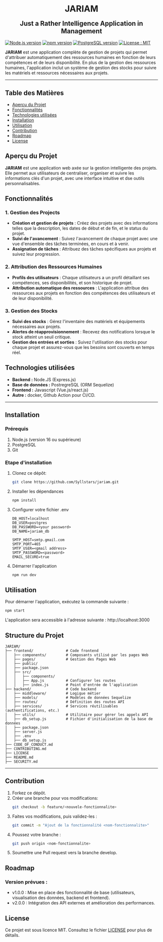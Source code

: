 <h1 align="center" style="margin-top: 0;">JARIAM</h1>
<h2 align="center" style="margin-top:0;">Just a Rather Intelligence Application in Management</h2>

[![Node.js
version](https://img.shields.io/badge/Node.js-v18.17.1-green.svg)](https://nodejs.org/)
[![npm
version](https://img.shields.io/badge/npm-v9.6.7-blue.svg)](https://www.npmjs.com/)
[![PostgreSQL
version](https://img.shields.io/badge/PostgreSQL-latest-blue.svg)](https://www.postgresql.org/)
[![License :
MIT](https://img.shields.io/badge/License-MIT-yellow.svg)](https://opensource.org/licenses/MIT)

**JARIAM** est une application complète de gestion de projets qui permet d'attribuer automatiquement des ressources humaines en fonction de leurs compétences et de leurs disponibilité. En plus de la gestion des ressources humaines, l'application inclut un système de gestion des stocks pour suivre les matériels et ressources nécessaires aux projets.

---

## Table des Matières
- [Aperçu du Projet](#aperçu-du-projet)
- [Fonctionnalités](#fonctionnalités)
- [Technologies utilisées](#technologies-utilisées)
- [Installation](#installation)
- [Utilisation](#utilisation)
- [Contribution](#contribution)
- [Roadmap](#roadmap)
- [License](#license)

## Aperçu du Projet

**JARIAM** est une application web axée sur la gestion intelligente des projets. Elle permet aux utilisateurs de centraliser, organiser et suivre les informations clés d'un projet, avec une interface intuitive et dse outils personnalisables.

## **Fonctionnalités**
### 1. Gestion des Projects
- **Création et gestion de projets** : Créez des projets avec des informations telles que la description, les dates de début et de fin, et le status du projet.
- **Suivi de l'avancement** : Suivez l'avancement de chaque projet avec une vue d'ensemble des tâches terminées, en cours et à venir.
- **Assignation de tâches** : Attribuez des tâches spécifiques aux projets et suivez leur progression.

### 2. Attribution des Ressources Humaines
- **Profils des utilisateurs** : Chaque utilisateurs a un profil détaillant ses compétences, ses disponibilités, et son historique de projet.
- **Attribution automatique des ressources** : L'application attribue des ressources aux projets en fonction des compétences des utilisateurs et de leur disponibilité.

### 3. Gestion des Stocks
- **Suivi des stocks** : Gérez l'inventaire des matériels et équipements nécessaires aux projets.
- **Alertes de réapprovisionnement** : Recevez des notifications lorsque le stock atteint un seuil critique.
- **Gestion des entrées et sorties** : Suivez l'utilisation des stocks pour chaque projet et assurez-vous que les besoins sont couverts en temps réel.

## **Technologies utilisées**
- **Backend :** Node.JS (Express.js)
- **Base de données :** PostregreSQL (ORM Sequelize)
- **Frontend :** Javascript (Vue.js/react.js)
- **Autre :** docker, Github Action pour CI/CD.

---

## **Installation**
### **Prérequis**
1. Node.js (version 16 ou supérieure)
2. PostgreSQL
3. Git

### **Etape d'installation**
1. Clonez ce dépôt:
   ```bash
   git clone https://github.com/Syllstars/jariam.git
   ```
3. Installer les dépendances
   ```bash
   npm install
   ```
5. Configurer votre fichier .env
   ```Env
   DB_HOST=localhost
   DB_USER=postgres
   DB_PASSWORD=<your password>
   DB_NAME=jariam_db

   SMTP_HOST=smtp.gmail.com
   SMTP_PORT=465
   SMTP_USER=<gmail address>
   SMTP_PASSWORD=<password>
   EMAIL_SECURE=true
   ```
7. Démarrer l'application
   ```bash
   npm run dev
   ```

## **Utilisation**
Pour démarrer l'application, exécutez la commande suivante :
  ```bash
  npm start
  ```
L'application sera accessible à l'adresse suivante : http://localhost:3000

## **Structure du Projet**
```plaintext
JARIAM/
├── frontend/               # Code frontend
│   ├── components/         # Composants utilisé par les pages Web
│   ├── pages/              # Gestion des Pages Web
│   ├── public/      
│   ├── package.json    
│   ├── src/     
│   │   ├── components/         
│   │   ├── App.js          # Configurer les routes
│   │   ├── index.js        # Point d'entrée de l'application     
├── backend/                # Code backend
│   ├── middleware/         # Logique métier
│   ├── models/             # Modèles de données Sequelize
│   ├── routes/             # Définition des routes API
│   ├── services/           # Services réutilisables (authentifications, etc.)
│   ├── utils/              # Utilitaire pour gérer les appels API
│   ├── db_setup.js         # Fichier d'initialisation de la base de données
│   ├── package.json
│   ├── server.js
│   ├── .env
│   ├── db_setup.js
├── CODE_OF_CONDUCT.md
├── CONTRIBUTING.md
├── LICENSE
├── README.md
├── SECURITY.md
```

---

## **Contribution**
1. Forkez ce dépôt.
2. Créer une branche pour vos modifications:
   ```bash
   git checkout -b feature/<nouvele-fonctionnalite>
   ```
3. Faites vos modifications, puis validez-les :
   ```bash
   git commit -m "Ajout de la fonctionnalité <nom-fonctionnalite>"
   ```
5. Poussez votre branche :
   ```bash
   git push origin <nom-fonctionnalite>
   ```
7. Soumettre une Pull request vers la branche develop.

## **Roadmap**
### **Version prévues :**
- v1.0.0 : Mise en place des fonctionnalité de base (utilisateurs, visualisation des données, backend et frontend).
- v2.0.0 : Intégration des API externes et amélioration des performances.

## **License**
Ce projet est sous licence MIT. Consultez le fichier [LICENSE](LICENSE) pour plus de détails.
